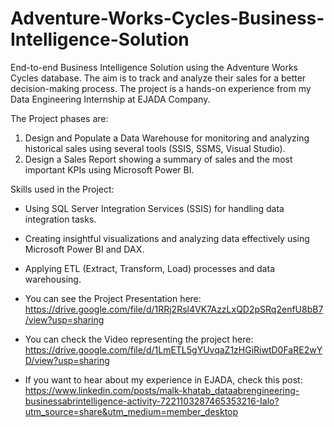 # Adventure-Works-Cycles-Business-Intelligence-Solution
 End-to-end Business Intelligence Solution using the Adventure Works Cycles database. The aim is to track and analyze their sales for a better decision-making process. The project is a hands-on experience from my Data Engineering Internship at EJADA Company.
 

 The Project phases are:
 1. Design and Populate a Data Warehouse for monitoring and analyzing historical sales using several tools (SSIS, SSMS, Visual Studio).
 2. Design a Sales Report showing a summary of sales and the most important KPIs using Microsoft Power BI. 

Skills used in the Project:
- Using SQL Server Integration Services (SSIS) for handling data integration tasks. 
- Creating insightful visualizations and analyzing data effectively using Microsoft Power BI and DAX. 
- Applying ETL (Extract, Transform, Load) processes and data warehousing. 

- You can see the Project Presentation here: https://drive.google.com/file/d/1RRj2Rsl4VK7AzzLxQD2pSRq2enfU8bB7/view?usp=sharing
- You can check the Video representing the project here: https://drive.google.com/file/d/1LmETL5gYUvqaZ1zHGiRiwtD0FaRE2wYD/view?usp=sharing
- If you want to hear about my experience in EJADA, check this post: https://www.linkedin.com/posts/malk-khatab_dataabrengineering-businessabrintelligence-activity-7221103287465353216-Ialo?utm_source=share&utm_medium=member_desktop
